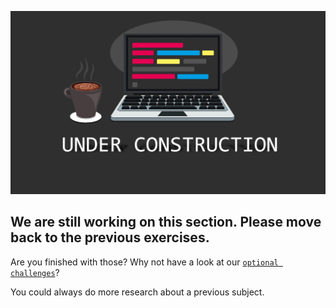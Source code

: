 ![](./resources/comingsoon-becode.png)

## We are still working on this section. Please move back to the previous exercises.
Are you finished with those? Why not have a look at our [``optional challenges``](./2.optional-challenges)?

You could always do more research about a previous subject.
